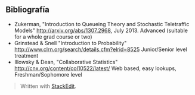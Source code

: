 ## Bibliografía

- Zukerman, "Introduction to Queueing Theory and Stochastic Teletraffic Models" http://arxiv.org/abs/1307.2968, July 2013. Advanced (suitable for a whole grad course or two)
- Grinstead & Snell "Introduction to Probability" http://www.clrn.org/search/details.cfm?elrid=8525 Junior/Senior level treatment
- Illowsky & Dean, "Collaborative Statistics" http://cnx.org/content/col10522/latest/ Web based, easy lookups, Freshman/Sophomore level


> Written with [StackEdit](https://stackedit.io/).
<!--stackedit_data:
eyJoaXN0b3J5IjpbLTE0MTQ1Mzc5MzVdfQ==
-->